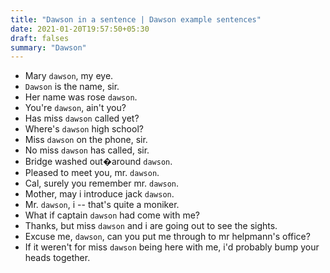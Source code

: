```yaml
---
title: "Dawson in a sentence | Dawson example sentences"
date: 2021-01-20T19:57:50+05:30
draft: falses
summary: "Dawson"
---
```

- Mary `dawson`, my eye.
- `Dawson` is the name, sir.
- Her name was rose `dawson`.
- You're `dawson`, ain't you?
- Has miss `dawson` called yet?
- Where's `dawson` high school?
- Miss `dawson` on the phone, sir.
- No miss `dawson` has called, sir.
- Bridge washed out�around `dawson`.
- Pleased to meet you, mr. `dawson`.
- Cal, surely you remember mr. `dawson`.
- Mother, may i introduce jack `dawson`.
- Mr. `dawson`, i -- that's quite a moniker.
- What if captain `dawson` had come with me?
- Thanks, but miss `dawson` and i are going out to see the sights.
- Excuse me, `dawson`, can you put me through to mr helpmann's office?
- If it weren't for miss `dawson` being here with me, i'd probably bump your heads together.
                 
